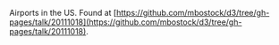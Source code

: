 Airports in the US. Found at [https://github.com/mbostock/d3/tree/gh-pages/talk/20111018](https://github.com/mbostock/d3/tree/gh-pages/talk/20111018).

